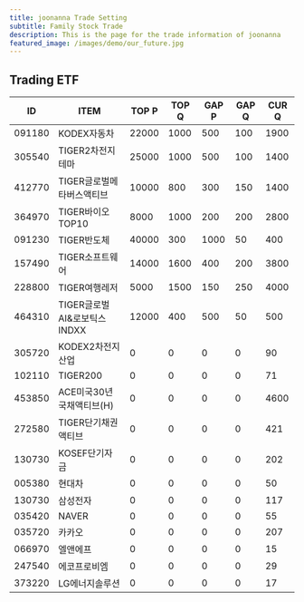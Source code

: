 ```yaml
---
title: joonanna Trade Setting
subtitle: Family Stock Trade
description: This is the page for the trade information of joonanna
featured_image: /images/demo/our_future.jpg
---
```


## Trading ETF

|ID|ITEM |TOP P|TOP Q|GAP P|GAP Q|CUR Q|
|--|-----|--|--|--|--|--|
|091180|KODEX자동차|22000|1000|500|100|1900|
|305540|TIGER2차전지테마|25000|1000|500|100|1400|
|412770|TIGER글로벌메타버스액티브|10000|800|300|150|1400| 
|364970|TIGER바이오TOP10|8000|1000|200|200|2800|
|091230|TIGER반도체|40000|300|1000|50|400|
|157490|TIGER소프트웨어|14000|1600|400|200|3800|
|228800|TIGER여행레저|5000|1500|150|250|4000|
|464310|TIGER글로벌AI&로보틱스INDXX|12000|400|500|50|500|
|305720|KODEX2차전지산업|0|0|0|0|90|
|102110|TIGER200|0|0|0|0|71|
|453850|ACE미국30년국채액티브(H)|0|0|0|0|4600|
|272580|TIGER단기채권액티브|0|0|0|0|421|
|130730|KOSEF단기자금|0|0|0|0|202|
|005380|현대차|0|0|0|0|50|
|130730|삼성전자|0|0|0|0|117|
|035420|NAVER|0|0|0|0|55|
|035720|카카오|0|0|0|0|207|
|066970|엘앤에프|0|0|0|0|15|
|247540|에코프로비엠|0|0|0|0|29|
|373220|LG에너지솔루션|0|0|0|0|17|

